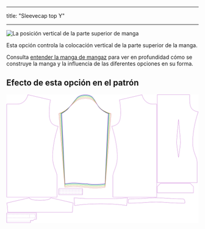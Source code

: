 - - -
title: "Sleevecap top Y"
- - -

![La posición vertical de la parte superior de manga](./sleevecaptopfactory.svg)

Esta opción controla la colocación vertical de la parte superior de la manga.

<Tip>

Consulta [entender la manga de mangaz](/docs/patterns/brian/options#understanding-the-sleevecap) para ver
en profundidad cómo se construye la manga y la influencia de las diferentes opciones en su forma.

</Tip>

## Efecto de esta opción en el patrón

![Esta imagen muestra el efecto de esta opción superponiendo varias variantes que tienen un valor diferente para esta opción](simon_sleevecaptopfactory_sample.svg "Effect of this option on the pattern")
